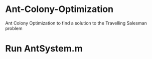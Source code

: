 # Ant-Colony-Optimization
Ant Colony Optimization to find a solution to the Travelling Salesman problem
# Run AntSystem.m
